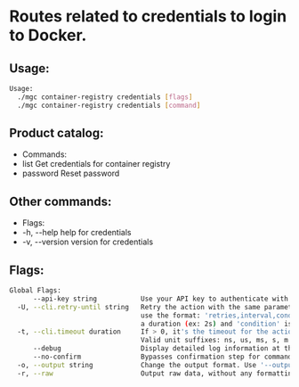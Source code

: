# Routes related to credentials to login to Docker.

## Usage:
```bash
Usage:
  ./mgc container-registry credentials [flags]
  ./mgc container-registry credentials [command]
```

## Product catalog:
- Commands:
- list        Get credentials for container registry
- password    Reset password

## Other commands:
- Flags:
- -h, --help      help for credentials
- -v, --version   version for credentials

## Flags:
```bash
Global Flags:
      --api-key string           Use your API key to authenticate with the API
  -U, --cli.retry-until string   Retry the action with the same parameters until the given condition is met. The flag parameters
                                 use the format: 'retries,interval,condition', where 'retries' is a positive integer, 'interval' is
                                 a duration (ex: 2s) and 'condition' is a 'engine=value' pair such as "jsonpath=expression"
  -t, --cli.timeout duration     If > 0, it's the timeout for the action execution. It's specified as numbers and unit suffix.
                                 Valid unit suffixes: ns, us, ms, s, m and h. Examples: 300ms, 1m30s
      --debug                    Display detailed log information at the debug level
      --no-confirm               Bypasses confirmation step for commands that ask a confirmation from the user
  -o, --output string            Change the output format. Use '--output=help' to know more details.
  -r, --raw                      Output raw data, without any formatting or coloring
```

